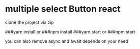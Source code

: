 # multiple select Button react

clone the project via zip

###yarn install or ###npm install
###yarn start or ###npm start

you can also remove async and await depends on your need 
